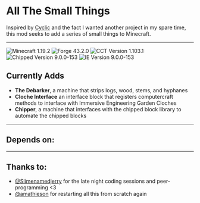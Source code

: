 # All The Small Things
Inspired by [Cyclic](https://github.com/Lothrazar/Cyclic) and the fact I wanted another project in my spare time, this mod seeks to add a series of small things to Minecraft.

---
![Minecraft 1.19.2](https://img.shields.io/badge/Minecraft%20Version-1.19.2-red)
![Forge 43.2.0](https://img.shields.io/badge/Forge%20Version-43.2.0-purple)
![CCT Version 1.103.1](https://img.shields.io/badge/CCT%20Version-1.103.1-blue)
![Chipped Version 9.0.0-153](https://img.shields.io/badge/Chipped%20Version-2.1.5-cyan)
![IE Version 9.0.0-153](https://img.shields.io/badge/IE%20Version-9.0.0--153-green)


## Currently Adds
 + **The Debarker**, a machine that strips logs, wood, stems, and hyphanes 
 + **Cloche Interface** an interface block that registers computercraft methods to interface with Immersive Engineering Garden Cloches
 + **Chipper**, a machine that interfaces with the chipped block library to automate the chipped blocks
---
## Depends on:

---
## Thanks to:
 - [@Slimenamedjerry](https://github.com/Slimenamedjerry) for the late night coding sessions and peer-programming <3
 - [@amathieson](https://github.com/amathieson) for restarting all this from scratch again
